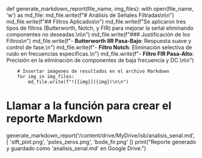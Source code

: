 def generate_markdown_report(file_name, img_files):
    with open(file_name, 'w') as md_file:
        md_file.write(f"# Análisis de Señales Filtradas\n\n")
        md_file.write(f"## Filtros Aplicados\n")
        md_file.write(f"Se aplicaron tres tipos de filtros (Butterworth, Notch, y FIR) para mejorar la señal eliminando componentes no deseadas.\n\n")
        md_file.write(f"### Justificación de los Filtros\n")
        md_file.write(f"- **Butterworth IIR Pasa-Bajo**: Respuesta suave y control de fase.\n")
        md_file.write(f"- **Filtro Notch**: Eliminación selectiva de ruido en frecuencias específicas.\n")
        md_file.write(f"- **Filtro FIR Pasa-Alto**: Precisión en la eliminación de componentes de baja frecuencia y DC.\n\n")
        
        # Insertar imágenes de resultados en el archivo Markdown
        for img in img_files:
            md_file.write(f"![{img}]({img})\n\n")

# Llamar a la función para crear el reporte Markdown
generate_markdown_report('/content/drive/MyDrive/isb/analisis_senal.md', [
    'stft_plot.png',
    'poles_zeros.png',
    'bode_fir.png'
])
print("Reporte generado y guardado como 'analisis_senal.md' en Google Drive.")
